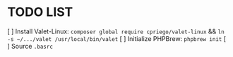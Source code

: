 # TODO LIST

[  ] Install Valet-Linux: `composer global require cpriego/valet-linux` && `ln -s ~/.../valet /usr/local/bin/valet`
[  ] Initialize PHPBrew: `phpbrew init`
[  ] Source `.basrc`
